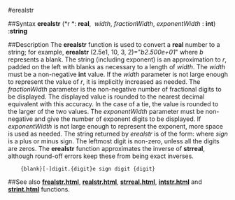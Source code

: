 
#erealstr

##Syntax
**erealstr** (*r *: **real**,  *width*, *fractionWidth*, *exponentWidth* : **int**) :**string**



##Description
The **erealstr** function is used to convert a **real** number to a string; for example, **erealstr** (2.5e1, 10, 3, 2)="*b2*.*500e+01*" where *b* represents a blank. The string (including exponent) is an approximation to *r*, padded on the left with blanks as necessary to a length of *width*.
The *width* must be a non-negative **int** value. If the *width* parameter is not large enough to represent the value of *r*, it is implicitly increased as needed.
The *fractionWidth* parameter is the non-negative number of fractional digits to be displayed. The displayed value is rounded to the nearest decimal equivalent with this accuracy. In the case of a tie, the value is rounded to the larger of the two values.
The *exponentWidth* parameter must be non-negative and give the number of exponent digits to be displayed. If *exponentWidth* is not large enough to represent the exponent, more space is used as needed. The string returned by *erealstr* is of the form:
where *sign* is a plus or minus sign. The leftmost digit is non-zero, unless all the digits are zeros.
The **erealstr** function approximates the inverse of **strreal**, although round-off errors keep these from being exact inverses.


        {blank}[-]digit.{digit}e sign digit {digit}
##See also
**[frealstr.html](frealstr)**, **[realstr.html](realstr)**, **[strreal.html](strreal)**, **[intstr.html](intstr)** and **[strint.html](strint)** functions.


